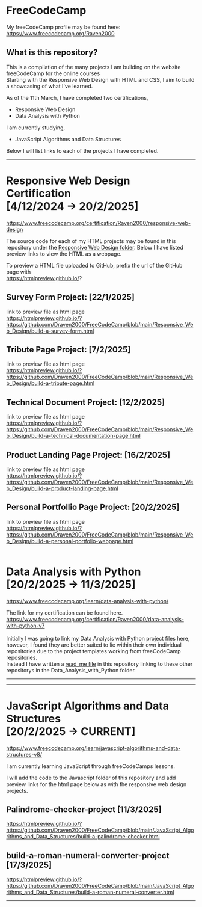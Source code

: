 # FreeCodeCamp

My freeCodeCamp profile may be found here:
https://www.freecodecamp.org/Raven2000 

What is this repository?
---
This is a compilation of the many projects I am building on the website freeCodeCamp for the online courses<br>
Starting with the Responsive Web Design with HTML and CSS, I aim to build a showcasing of what I've learned.<br>

As of the 11th March, I have completed two certifications, 
* Responsive Web Design
* Data Analysis with Python

I am currently studying,
* JavaScript Algorithms and Data Structures


Below I will list links to each of the projects I have completed.

---
Responsive Web Design Certification<br>
[4/12/2024 -> 20/2/2025]
===
https://www.freecodecamp.org/certification/Raven2000/responsive-web-design

The source code for each of my HTML projects may be found in this repository under the [Responsive Web Design folder](https://github.com/Draven2000/FreeCodeCamp/tree/main/Responsive_Web_Design).
Below I have listed preview links to view the HTML as a webpage.

To preview a HTML file uploaded to GitHub, prefix the url of the GitHub page with<br>
https://htmlpreview.github.io/? 

Survey Form Project: 
[22/1/2025]
---

link to preview file as html page <br>
https://htmlpreview.github.io/?https://github.com/Draven2000/FreeCodeCamp/blob/main/Responsive_Web_Design/build-a-survey-form.html


Tribute Page Project:
[7/2/2025]
---
link to preview file as html page <br>
https://htmlpreview.github.io/?https://github.com/Draven2000/FreeCodeCamp/blob/main/Responsive_Web_Design/build-a-tribute-page.html


Technical Document Project:
[12/2/2025]
---
link to preview file as html page <br>
https://htmlpreview.github.io/?https://github.com/Draven2000/FreeCodeCamp/blob/main/Responsive_Web_Design/build-a-technical-documentation-page.html


Product Landing Page Project:
[16/2/2025]
---
link to preview file as html page <br>
https://htmlpreview.github.io/?https://github.com/Draven2000/FreeCodeCamp/blob/main/Responsive_Web_Design/build-a-product-landing-page.html

Personal Portfollio Page Project:
[20/2/2025]
---
link to preview file as html page <br>
https://htmlpreview.github.io/?https://github.com/Draven2000/FreeCodeCamp/blob/main/Responsive_Web_Design/build-a-personal-portfolio-webpage.html
<br>
<br>


Data Analysis with Python<br> 
[20/2/2025 -> 11/3/2025]
===
https://www.freecodecamp.org/learn/data-analysis-with-python/

The link for my certification can be found here.<br>
https://www.freecodecamp.org/certification/Raven2000/data-analysis-with-python-v7
<br>
<br>
Initially I was going to link my Data Analysis with Python project files here,
however, I found they are better suited to lie within their own individual repositories due to the project templates working from freeCodeCamp repositories.<br>
Instead I have written a [read_me file](https://github.com/Draven2000/FreeCodeCamp/blob/main/Data_Analysis_with_Python/Link_To_Repos.md) in this repository linking to these other repositorys in the Data_Analysis_with_Python folder.

---

---
JavaScript Algorithms and Data Structures<br> 
[20/2/2025 -> CURRENT]
===
https://www.freecodecamp.org/learn/javascript-algorithms-and-data-structures-v8/

I am currently learning JavaScript through freeCodeCamps lessons.<br>

I will add the code to the Javascript folder of this repository and add preview links for the html page below as with the responsive web design projects.

Palindrome-checker-project
[11/3/2025]
---
https://htmlpreview.github.io/?https://github.com/Draven2000/FreeCodeCamp/blob/main/JavaScript_Algorithms_and_Data_Structures/build-a-palindrome-checker.html


build-a-roman-numeral-converter-project
[17/3/2025]
---
https://htmlpreview.github.io/?https://github.com/Draven2000/FreeCodeCamp/blob/main/JavaScript_Algorithms_and_Data_Structures/build-a-roman-numeral-converter.html

---


